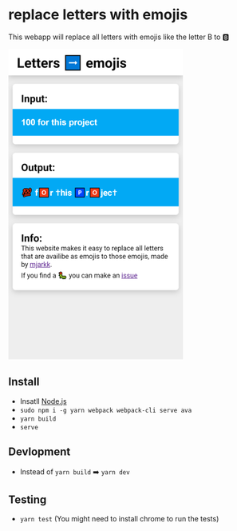 # replace letters with emojis
This webapp will replace all letters with emojis like the letter B to :b:

![Preview Image](preview/preview.png?raw=true "Preview Image")

## Install
- Insatll [Node.js](https://nodejs.org/en/)
- `sudo npm i -g yarn webpack webpack-cli serve ava`
- `yarn build`
- `serve`

## Devlopment
- Instead of `yarn build` :arrow_right: `yarn dev`

## Testing
- `yarn test` (You might need to install chrome to run the tests)